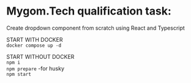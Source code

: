 # Mygom.Tech qualification task:

Create dropdown component from scratch using React and Typescript

START WITH DOCKER
<br/>
`docker compose up -d`

START WITHOUT DOCKER
<br/>
`npm i`
<br/>
`npm prepare` -for husky
<br/>
`npm start`
